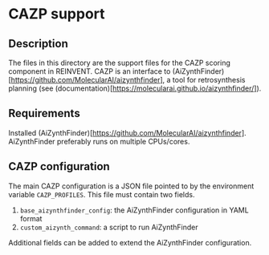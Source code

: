 CAZP support
============


Description
-----------

The files in this directory are the support files for the CAZP scoring
component in REINVENT.  CAZP is an interface to
(AiZynthFinder)[https://github.com/MolecularAI/aizynthfinder], a tool for
retrosynthesis planning (see
(documentation)[https://molecularai.github.io/aizynthfinder/]).


Requirements
------------

Installed (AiZynthFinder)[https://github.com/MolecularAI/aizynthfinder].
AiZynthFinder preferably runs on multiple CPUs/cores.


CAZP configuration
------------------

The main CAZP configuration is a JSON file pointed to by the environment
variable `CAZP_PROFILES`.  This file must contain two fields.
  1. `base_aizynthfinder_config`: the AiZynthFinder configuration in YAML format
  2. `custom_aizynth_command`: a script to run AiZynthFinder

Additional fields can be added to extend the AiZynthFinder configuration.
